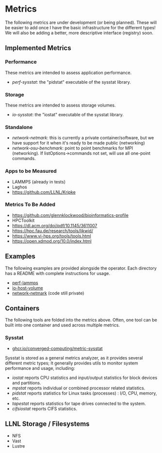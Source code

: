 # Metrics

The following metrics are under development (or being planned). These will be easier to add once I have the basic infrastructure for the different types!
We will also be adding a better, more descriptive interface (registry) soon.

## Implemented Metrics

### Performance

These metrics are intended to assess application performance.

 - *perf-sysstat*: the "pidstat" executable of the sysstat library.

### Storage

These metrics are intended to assess storage volumes.

 - *io-sysstat*: the "iostat" executable of the sysstat library.

### Standalone

 - *network-netmark*: this is currently a private container/software, but we have support for it when it's ready to be made public (networking)
 - *network-osu-benchmark*: point to point benchmarks for MPI (networking). If listOptions->commands not set, will use all one-point commands.

### Apps to be Measured

 - LAMMPS (already in tests)
 - Laghos
 - https://github.com/LLNL/Kripke

### Metrics To Be Added

 - https://github.com/glennklockwood/bioinformatics-profile
 - HPCToolkit
 - https://dl.acm.org/doi/pdf/10.1145/3611007
 - https://hpc.fau.de/research/tools/likwid/
 - https://www.vi-hps.org/tools/tools.html
 - https://open.xdmod.org/10.0/index.html


## Examples

The following examples are provided alongside the operator. Each directory has a README with complete instructions for usage.

 - [perf-lammps](https://github.com/converged-computing/metrics-operator/tree/main/examples/tests/perf-lammps)
 - [io-host-volume](https://github.com/converged-computing/metrics-operator/tree/main/examples/tests/io-host-volume)
 - [network-netmark](https://github.com/converged-computing/metrics-operator/tree/main/examples/tests/network-netmark) (code still private)
 
## Containers

The following tools are folded into the metrics above. Often, one tool can be built into one container and used across multiple metrics.

### Sysstat

 - [ghcr.io/converged-computing/metric-sysstat](https://github.com/converged-computing/metrics-operator/pkgs/container/metric-sysstat)

Sysstat is stored as a general metrics analyzer, as it provides several different metric types; It generally provides utils to monitor system performance and usage, including:

- *iostat* reports CPU statistics and input/output statistics for block devices and partitions.
- *mpstat* reports individual or combined processor related statistics.
- *pidstat* reports statistics for Linux tasks (processes) : I/O, CPU, memory, etc.
- *tapestat* reports statistics for tape drives connected to the system.
- *cifsiostat* reports CIFS statistics.

## LLNL Storage / Filesystems

 - NFS
 - Vast
 - Lustre
